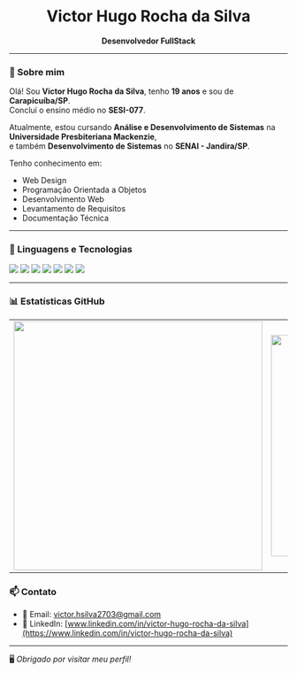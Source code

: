 <h1 align="center"> Victor Hugo Rocha da Silva</h1>

<p align="center">
  <strong>Desenvolvedor FullStack</strong>
</p>

---

### 👋 Sobre mim

Olá! Sou **Victor Hugo Rocha da Silva**, tenho **19 anos** e sou de **Carapicuíba/SP**.  
Concluí o ensino médio no **SESI-077**.

Atualmente, estou cursando **Análise e Desenvolvimento de Sistemas** na **Universidade Presbiteriana Mackenzie**,  
e também **Desenvolvimento de Sistemas** no **SENAI - Jandira/SP**.

Tenho conhecimento em:
- Web Design   
- Programação Orientada a Objetos 
- Desenvolvimento Web   
- Levantamento de Requisitos   
- Documentação Técnica 

---

### 🚀 Linguagens e Tecnologias

<p>
  <img src="https://img.shields.io/badge/HTML5-E34F26?style=for-the-badge&logo=html5&logoColor=white" />
  <img src="https://img.shields.io/badge/CSS3-1572B6?style=for-the-badge&logo=css3&logoColor=white" />
  <img src="https://img.shields.io/badge/JavaScript-F7DF1E?style=for-the-badge&logo=javascript&logoColor=black" />
  <img src="https://img.shields.io/badge/Java-007396?style=for-the-badge&logo=openjdk&logoColor=white" />
  <img src="https://img.shields.io/badge/Bootstrap-7952B3?style=for-the-badge&logo=bootstrap&logoColor=white" />
  <img src="https://img.shields.io/badge/Figma-F24E1E?style=for-the-badge&logo=figma&logoColor=white" />
  <img src="https://img.shields.io/badge/Tailwind%20CSS-06B6D4?style=for-the-badge&logo=tailwindcss&logoColor=white" />
</p>

---

### 📊 Estatísticas GitHub

<div align="center">
  <table>
    <tr>
      <td>
        <img src="https://github-readme-stats.vercel.app/api?username=Victorhsilva1&show_icons=true&theme=github_dark&locale=pt-br" width="450"/>
      </td>
      <td>
        <img src="https://github-readme-stats.vercel.app/api/top-langs/?username=Victorhsilva1&layout=compact&langs_count=7&theme=github_dark&locale=pt-br" width="400"/>
      </td>
    </tr>
  </table>
</div>

### 📫 Contato

- 📧 Email: [victor.hsilva2703@gmail.com](mailto:victor.hsilva2703@gmail.com)  
- 💼 LinkedIn: [www.linkedin.com/in/victor-hugo-rocha-da-silva](https://www.linkedin.com/in/victor-hugo-rocha-da-silva)

---

🖥️ *Obrigado por visitar meu perfil!*
